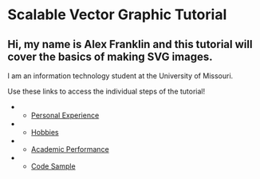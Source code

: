 # Scalable Vector Graphic Tutorial
## Hi, my name is Alex Franklin and this tutorial will cover the basics of making SVG images. 

I am an information technology student at the University of Missouri.

Use these links to access the individual steps of the tutorial!

* * [Personal Experience](./Personal_experience.md)
* * [Hobbies](./Hobbies.md)
* * [Academic Performance](./Academic_performance.md)
* * [Code Sample](./Code.md)
